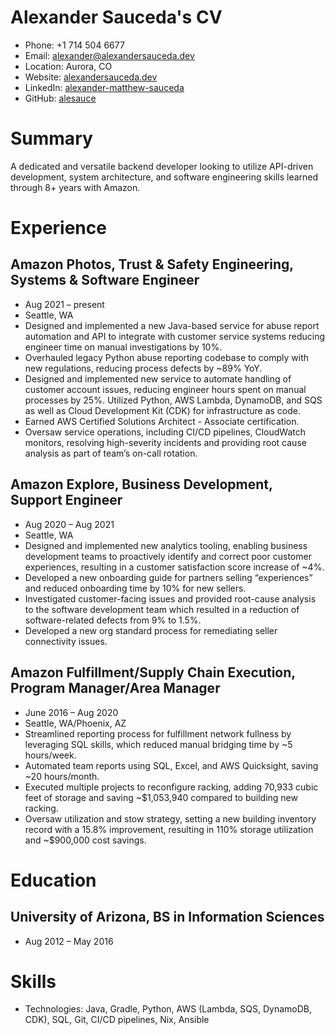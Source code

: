 # Alexander Sauceda's CV

- Phone: +1 714 504 6677
- Email: [alexander@alexandersauceda.dev](mailto:alexander@alexandersauceda.dev)
- Location: Aurora, CO
- Website: [alexandersauceda.dev](https://alexandersauceda.dev/)
- LinkedIn: [alexander-matthew-sauceda](https://linkedin.com/in/alexander-matthew-sauceda)
- GitHub: [alesauce](https://github.com/alesauce)


# Summary

A dedicated and versatile backend developer looking to utilize API-driven development, system architecture, and software engineering skills learned through 8+ years with Amazon.

# Experience

## Amazon Photos, Trust & Safety Engineering, Systems & Software Engineer

- Aug 2021 – present
- Seattle, WA
- Designed and implemented a new Java-based service for abuse report automation and API to integrate with customer service systems reducing engineer time on manual investigations by 10%.
- Overhauled legacy Python abuse reporting codebase to comply with new regulations, reducing process defects by ~89% YoY.
- Designed and implemented new service to automate handling of customer account issues, reducing engineer hours spent on manual processes by 25%. Utilized Python, AWS Lambda, DynamoDB, and SQS as well as Cloud Development Kit (CDK) for infrastructure as code.
- Earned AWS Certified Solutions Architect - Associate certification.
- Oversaw service operations, including CI/CD pipelines, CloudWatch monitors, resolving high-severity incidents and providing root cause analysis as part of team’s on-call rotation.

## Amazon Explore, Business Development, Support Engineer

- Aug 2020 – Aug 2021
- Seattle, WA
- Designed and implemented new analytics tooling, enabling business development teams to proactively identify and correct poor customer experiences, resulting in a customer satisfaction score increase of ~4%.
- Developed a new onboarding guide for partners selling “experiences” and reduced onboarding time by 10% for new sellers.
- Investigated customer-facing issues and provided root-cause analysis to the software development team which resulted in a reduction of software-related defects from 9% to 1.5%.
- Developed a new org standard process for remediating seller connectivity issues.

## Amazon Fulfillment/Supply Chain Execution, Program Manager/Area Manager

- June 2016 – Aug 2020
- Seattle, WA/Phoenix, AZ
- Streamlined reporting process for fulfillment network fullness by leveraging SQL skills, which reduced manual bridging time by ~5 hours/week.
- Automated team reports using SQL, Excel, and AWS Quicksight, saving ~20 hours/month.
- Executed multiple projects to reconfigure racking, adding 70,933 cubic feet of storage and saving ~\$1,053,940 compared to building new racking.
- Oversaw utilization and stow strategy, setting a new building inventory record with a 15.8% improvement, resulting in 110% storage utilization and ~\$900,000 cost savings.

# Education

## University of Arizona, BS in Information Sciences

- Aug 2012 – May 2016

# Skills

- Technologies: Java, Gradle, Python, AWS (Lambda, SQS, DynamoDB, CDK), SQL, Git, CI/CD pipelines, Nix, Ansible
